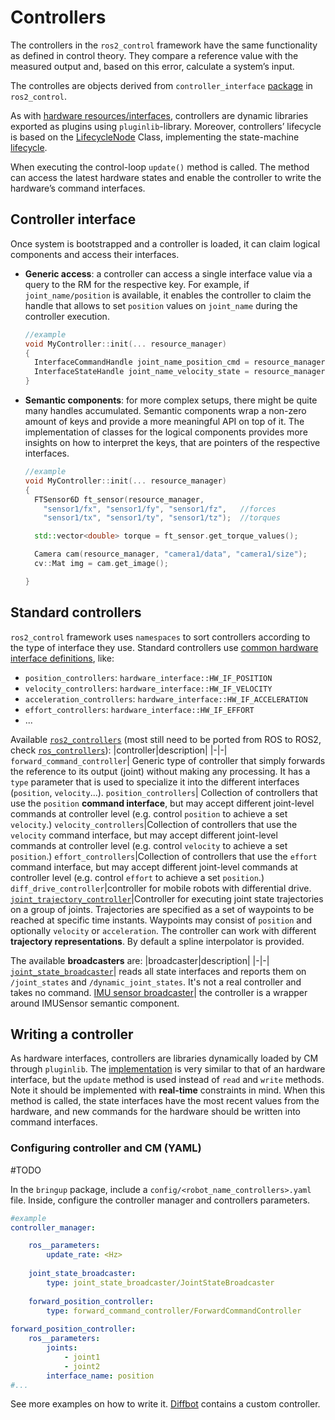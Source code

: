 # Controllers
The controllers in the `ros2_control` framework have the same functionality as defined in control theory. They compare a reference value with the measured output and, based on this error, calculate a system’s input.

The controlles are objects derived from `controller_interface` [package](https://github.com/ros-controls/ros2_control/tree/master/controller_interface) in `ros2_control`.


As with [hardware resources/interfaces](ros2_control_HI.md), controllers are dynamic libraries exported as plugins using `pluginlib`-library. Moreover, controllers’ lifecycle is based on the [LifecycleNode](https://github.com/ros2/rclcpp/blob/master/rclcpp_lifecycle/include/rclcpp_lifecycle/lifecycle_node.hpp) Class, implementing the state-machine [lifecycle](../Standard_Libraries/rcl.md#lifecycle).

When executing the control-loop `update()` method is called. The method can access the latest hardware states and enable the controller to write the hardware’s command interfaces.

## Controller interface
Once system is bootstrapped and a controller is loaded, it can claim logical components and access their interfaces.
- **Generic access**: a controller can access a single interface value via a query to the RM for the respective key. For example, if `joint_name/position` is available, it enables the controller to claim the handle that allows to set `position` values on `joint_name` during the controller execution.
  ```cpp
  //example
  void MyController::init(... resource_manager)
  {
    InterfaceCommandHandle joint_name_position_cmd = resource_manager->claim_command_interface("joint_name/position");
    InterfaceStateHandle joint_name_velocity_state = resource_manager->claim_state_interface("joint_name/velocity");
  }
  ```
- **Semantic components**: for more complex setups, there might be quite many handles accumulated. Semantic components wrap a non-zero amount of keys and provide a more meaningful API on top of it. The implementation of classes for the logical components provides more insights on how to interpret the keys, that are pointers of the respective interfaces.
  ```cpp
  //example
  void MyController::init(... resource_manager)
  {
    FTSensor6D ft_sensor(resource_manager, 
      "sensor1/fx", "sensor1/fy", "sensor1/fz",   //forces
      "sensor1/tx", "sensor1/ty", "sensor1/tz");  //torques

    std::vector<double> torque = ft_sensor.get_torque_values();

    Camera cam(resource_manager, "camera1/data", "camera1/size");
    cv::Mat img = cam.get_image();

  }
  ```
## Standard controllers
`ros2_control` framework uses `namespaces` to sort controllers according to the type of interface they use. Standard controllers use [common hardware interface definitions](https://github.com/ros-controls/ros2_control/blob/master/hardware_interface/include/hardware_interface/types/hardware_interface_type_values.hpp), like:
- `position_controllers`: `hardware_interface::HW_IF_POSITION`
- `velocity_controllers`: `hardware_interface::HW_IF_VELOCITY`
- `acceleration_controllers`: `hardware_interface::HW_IF_ACCELERATION`
- `effort_controllers`: `hardware_interface::HW_IF_EFFORT`
- ...

Available [`ros2_controllers`](https://github.com/ros-controls/ros2_controllers) (most still need to be ported from ROS to ROS2, check [`ros_controllers`](https://github.com/ros-controls/ros_controllers)):
|controller|description|
|-|-|
`forward_command_controller`| Generic type of controller that simply forwards the reference to its output (joint) without making any processing. It has a `type` parameter that is used to specialize it into the different interfaces (`position`, `velocity`...).
`position_controllers`| Collection of controllers that use the `position` **command interface**, but may accept different joint-level commands at controller level (e.g. control `position` to achieve a set `velocity`.)
`velocity_controllers`|Collection of controllers that use the `velocity` command interface, but may accept different joint-level commands at controller level (e.g. control `velocity` to achieve a set `position`.)
`effort_controllers`|Collection of controllers that use the `effort` command interface, but may accept different joint-level commands at controller level (e.g. control `effort` to achieve a set `position`.)
`diff_drive_controller`|controller for mobile robots with differential drive.
[`joint_trajectory_controller`](http://control.ros.org/ros2_controllers/joint_trajectory_controller/doc/userdoc.html)|Controller for executing joint state trajectories on a group of joints. Trajectories are specified as a set of waypoints to be reached at specific time instants. Waypoints may consist of `position` and optionally `velocity` or `acceleration`. The controller can work with different **trajectory representations**. By default a spline interpolator is provided.

The available **broadcasters** are:
|broadcaster|description|
|-|-|
[`joint_state_broadcaster`](http://control.ros.org/ros2_controllers/joint_state_broadcaster/doc/userdoc.html)| reads all state interfaces and reports them on `/joint_states` and `/dynamic_joint_states`. It's not a real controller and takes no command.
[IMU sensor broadcaster](http://control.ros.org/ros2_controllers/imu_sensor_broadcaster/doc/userdoc.html)| the controller is a wrapper around IMUSensor semantic component.

## Writing a controller
As hardware interfaces, controllers are libraries dynamically loaded by CM through `pluginlib`. The [implementation](http://control.ros.org/ros2_controllers/doc/writing_new_controller.html) is very similar to that of an hardware interface, but the `update` method is used instead of `read` and `write` methods. Note it should be implemented with **real-time** constraints in mind. When this method is called, the state interfaces have the most recent values from the hardware, and new commands for the hardware should be written into command interfaces.

### Configuring controller and CM (YAML)
#TODO

In the `bringup` package, include a `config/<robot_name_controllers>.yaml` file. Inside, configure the controller manager and controllers parameters.

```yaml
#example
controller_manager:

    ros__parameters:
        update_rate: <Hz>
    
    joint_state_broadcaster:
        type: joint_state_broadcaster/JointStateBroadcaster
    
    forward_position_controller:
        type: forward_command_controller/ForwardCommandController
    
forward_position_controller:
    ros__parameters:
        joints:
            - joint1
            - joint2
        interface_name: position
#...
```
See more examples on how to write it. [Diffbot](https://github.com/ros-controls/ros2_control_demos/blob/master/ros2_control_demo_bringup/config/diffbot_controllers.yaml) contains a custom controller.